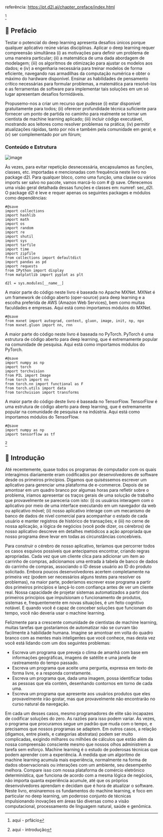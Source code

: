 [^1]: aqui - prfácio
[^2]: aqui - introdução

referência: https://pt.d2l.ai/chapter_preface/index.html





[^1]
## 🦖 Prefácio
Testar o potencial do deep learning apresenta desafios únicos porque qualquer aplicativo reúne várias disciplinas. Aplicar o deep learning requer compreensão simultânea (i) as motivações para definir um problema de uma maneira particular; (ii) a matemática de uma dada abordagem de modelagem; (iii) os algoritmos de otimização para ajustar os modelos aos dados; e (iv) a engenharia necessária para treinar modelos de forma eficiente, navegando nas armadilhas da computação numérica e obter o máximo do hardware disponível. Ensinar as habilidades de pensamento crítico necessárias para formular problemas, a matemática para resolvê-los e as ferramentas de software para implementar tais soluções em um só lugar apresentam desafios formidáveis.

Propusemo-nos a criar um recurso que pudesse (i) estar disponível gratuitamente para todos; (ii) oferecer profundidade técnica suficiente para fornecer um ponto de partida no caminho para realmente se tornar um cientista de machine learning aplicado; (iii) incluir código executável, mostrando aos leitores como resolver problemas na prática; (iv) permitir atualizações rápidas, tanto por nós e também pela comunidade em geral; e (v) ser complementado por um fórum;

### Conteúdo e Estrutura

![image](https://github.com/user-attachments/assets/e34d70ed-ba2a-4281-9620-b93e22502307)

Às vezes, para evitar repetição desnecessária, encapsulamos as funções, classes, etc. importadas e mencionadas com frequência neste livro no package d2l. Para qualquer bloco, como uma função, uma classe ou vários imports ser salvo no pacote, vamos marcá-lo com # @ save. Oferecemos uma visão geral detalhada dessas funções e classes em: numref: sec_d2l. O package d2l é leve e requer apenas os seguintes packages e módulos como dependências:

```
#@save
import collections
import hashlib
import math
import os
import random
import re
import shutil
import sys
import tarfile
import time
import zipfile
from collections import defaultdict
import pandas as pd
import requests
from IPython import display
from matplotlib import pyplot as plt

d2l = sys.modules[__name__]
```

A maior parte do código neste livro é baseada no Apache MXNet. MXNet é um framework de código aberto (oper-source) para deep learning e a escolha preferida de AWS (Amazon Web Services), bem como muitas faculdades e empresas. Aqui está como importamos módulos do MXNet.
```
#@save
from mxnet import autograd, context, gluon, image, init, np, npx
from mxnet.gluon import nn, rnn
```

A maior parte do código neste livro é baseada no PyTorch. PyTorch é uma estrutura de código aberto para deep learning, que é extremamente popular na comunidade de pesquisa. Aqui está como importamos módulos do PyTorch.
```
#@save
import numpy as np
import torch
import torchvision
from PIL import Image
from torch import nn
from torch.nn import functional as F
from torch.utils import data
from torchvision import transforms
```

A maior parte do código deste livro é baseada no TensorFlow. TensorFlow é uma estrutura de código aberto para deep learning, que é extremamente popular na comunidade de pesquisa e na indústria. Aqui está como importamos módulos do TensorFlow.
```
#@save
import numpy as np
import tensorflow as tf
```

[^2]
## 🦕 Introdução
Até recentemente, quase todos os programas de computador com os quais interagimos diariamente eram codificados por desenvolvedores de software desde os primeiros princípios. Digamos que quiséssemos escrever um aplicativo para gerenciar uma plataforma de e-commerce. Depois de se amontoar em um quadro branco por algumas horas para refletir sobre o problema, iríamos apresentar os traços gerais de uma solução de trabalho que provavelmente se pareceria com isto: (i) os usuários interagem com o aplicativo por meio de uma interface executando em um navegador da web ou aplicativo móvel; (ii) nosso aplicativo interage com um mecanismo de banco de dados de nível comercial para acompanhar o estado de cada usuário e manter registros de histórico de transações; e (iii) no cerne de nossa aplicação, a lógica de negócios (você pode dizer, os cérebros) de nosso aplicativo descreve em detalhes metódicos a ação apropriada que nosso programa deve levar em todas as circunstâncias concebíveis.

Para construir o cérebro de nosso aplicativo, teríamos que percorrer todos os casos esquivos possíveis que antecipamos encontrar, criando regras apropriadas. Cada vez que um cliente clica para adicionar um item ao carrinho de compras, adicionamos uma entrada à tabela de banco de dados do carrinho de compras, associando o ID desse usuário ao ID do produto solicitado. Embora poucos desenvolvedores acertem completamente na primeira vez (podem ser necessários alguns testes para resolver os problemas), na maior parte, poderíamos escrever esse programa a partir dos primeiros princípios e lançá-lo com confiança antes de ver um cliente real. Nossa capacidade de projetar sistemas automatizados a partir dos primeiros princípios que impulsionam o funcionamento de produtos, sistemas e, frequentemente em novas situações, é um feito cognitivo notável. E quando você é capaz de conceber soluções que funcionam do tempo, você não deveria usar o machine learning.

Felizmente para a crescente comunidade de cientistas de machine learning, muitas tarefas que gostaríamos de automatizar não se curvam tão facilmente à habilidade humana. Imagine se amontoar em volta do quadro branco com as mentes mais inteligentes que você conhece, mas desta vez você está lidando com um dos seguintes problemas:

- Escreva um programa que preveja o clima de amanhã com base em informações geográficas, imagens de satélite e uma janela de rastreamento do tempo passado.
- Escreva um programa que aceite uma pergunta, expressa em texto de forma livre, e a responda corretamente.
- Escreva um programa que, dada uma imagem, possa identificar todas as pessoas que ela contém, desenhando contornos em torno de cada uma.
- Escreva um programa que apresente aos usuários produtos que eles provavelmente irão gostar, mas que provavelmente não encontrarão no curso natural da navegação.

Em cada um desses casos, mesmo programadores de elite são incapazes de codificar soluções do zero. As razões para isso podem variar. Às vezes, o programa que procuramos segue um padrão que muda com o tempo, e precisamos que nossos programas se adaptem. Em outros casos, a relação (digamos, entre pixels, e categorias abstratas) podem ser muito complicadas, exigindo milhares ou milhões de cálculos que estão além da nossa compreensão consciente mesmo que nossos olhos administrem a tarefa sem esforço. Machine learning é o estudo de poderosas técnicas que podem aprender com a experiência. À medida que um algoritmo de machine learning acumula mais experiência, normalmente na forma de dados observacionais ou interações com um ambiente, seu desempenho melhora. Compare isso com nossa plataforma de comércio eletrônico determinística, que funciona de acordo com a mesma lógica de negócios, não importa quanta experiência acumule, até que os próprios desenvolvedores aprendam e decidam que é hora de atualizar o software. Neste livro, ensinaremos os fundamentos do machine learning, e foco em particular no deep learning, um poderoso conjunto de técnicas impulsionando inovações em áreas tão diversas como a visão computacional, processamento de linguagem natural, saúde e genômica.
